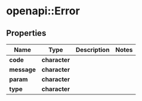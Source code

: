 # openapi::Error


## Properties
Name | Type | Description | Notes
------------ | ------------- | ------------- | -------------
**code** | **character** |  | 
**message** | **character** |  | 
**param** | **character** |  | 
**type** | **character** |  | 


